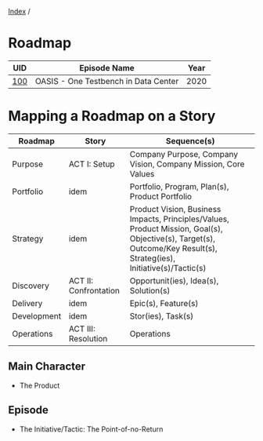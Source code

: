 [Index](../README.md) / 

# Roadmap

| UID | Episode Name | Year |
|-----|--------------|------|
|[100](./100/README.md)  | OASIS - One Testbench in Data Center | 2020 |

# Mapping a Roadmap on a Story

| Roadmap | Story | Sequence(s) |
|---------|-------|-------------|
| Purpose | ACT I: Setup | Company Purpose, Company Vision, Company Mission, Core Values |
| Portfolio | idem | Portfolio, Program, Plan(s), Product Portfolio |
| Strategy | idem | Product Vision, Business Impacts, Principles/Values, Product Mission, Goal(s), Objective(s), Target(s), Outcome/Key Result(s), Strateg(ies), Initiative(s)/Tactic(s) |
| Discovery | ACT II: Confrontation | Opportunit(ies), Idea(s), Solution(s) |
| Delivery | idem | Epic(s), Feature(s) |
| Development | idem | Stor(ies), Task(s) |
| Operations | ACT III: Resolution | Operations |

## Main Character

- The Product

## Episode

- The Initiative/Tactic: The Point-of-no-Return

## 

